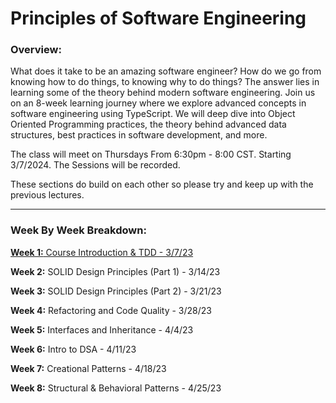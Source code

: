 # Principles of Software Engineering
### Overview:
What does it take to be an amazing software engineer?  How do we go from knowing how to do things, to knowing why to do things?  The answer lies in learning some of the theory behind modern software engineering.  Join us on an 8-week learning journey where we explore advanced concepts in software engineering using TypeScript.  We will deep dive into Object Oriented Programming practices, the theory behind advanced data structures, best practices in software development, and more.

The class will meet on Thursdays From 6:30pm - 8:00 CST. Starting 3/7/2024.  The Sessions will be recorded.

These sections do build on each other so please try and keep up with the previous lectures.

---

### Week By Week Breakdown:
[**Week 1:** Course Introduction & TDD - 3/7/23](https://github.com/leoashcraft/Alumni-Continuing-Education-Course/tree/main/Week%201%20-%20TDD)

**Week 2:** SOLID Design Principles (Part 1) - 3/14/23

**Week 3:** SOLID Design Principles (Part 2) - 3/21/23

**Week 4:** Refactoring and Code Quality - 3/28/23

**Week 5:** Interfaces and Inheritance - 4/4/23

**Week 6:** Intro to DSA - 4/11/23

**Week 7:** Creational Patterns - 4/18/23

**Week 8:** Structural & Behavioral Patterns - 4/25/23
